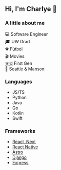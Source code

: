 ## Hi, I'm Charlye 👋

<!--
**charlyecastro/charlyecastro** is a ✨ _special_ ✨ repository because its `README.md` (this file) appears on your GitHub profile.

Here are some ideas to get you started:

- 🔭 I’m currently working on ...
- 🌱 I’m currently learning ...
- 👯 I’m looking to collaborate on ...
- 🤔 I’m looking for help with ...
- 💬 Ask me about ...
- 📫 How to reach me: ...
- 😄 Pronouns: ...
- ⚡ Fun fact: ...
-->
### A little about me

💻 Software Engineer
<br/>
🎓 UW Grad
<br/>
⚽ Fútbol
<br/>
🎬 Movies
<br/>
🇲🇽 First Gen
<br/>
🏡 Seattle & Manson

### Languages
- JS/TS
- Python
- Java
- Go
- Kotlin
- Swift

### Frameworks
- [React, Next](https://nextjs.org/)
- [React Native](https://reactnative.dev/)
- [Astro](https://astro.build/)
- [Django](https://www.djangoproject.com/)
- [Express](https://expressjs.com/)


